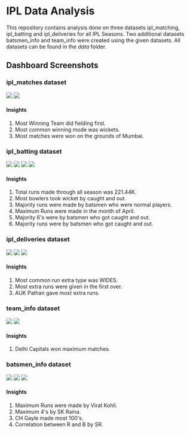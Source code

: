 
# IPL Data Analysis

This repository contains analysis done on three datasets ipl_matching, ipl_batting and ipl_deliveries for all IPL Seasons.
Two additional datasets batsmen_info and team_info were created using the given datasets.
All datasets can be found in the *data* folder.
## Dashboard Screenshots

### ipl_matches dataset
<img src = "https://github.com/shivam7864/IPL_StatCracker/blob/main/docs/11.png">
<img src = "https://github.com/shivam7864/IPL_StatCracker/blob/main/docs/12.png">

#### Insights
1) Most Winning Team did fielding first.
2) Most common winning mode was wickets.
3) Most matches were won on the grounds of Mumbai.

### ipl_batting dataset
<img src = "https://github.com/shivam7864/IPL_StatCracker/blob/main/docs/4.png">
<img src = "https://github.com/shivam7864/IPL_StatCracker/blob/main/docs/5.png">
<img src = "https://github.com/shivam7864/IPL_StatCracker/blob/main/docs/6.png">
<img src = "https://github.com/shivam7864/IPL_StatCracker/blob/main/docs/7.png">

#### Insights
1) Total runs made through all season was 221.44K.
2) Most bowlers took wicket by caught and out.
3) Majority runs were made by batsmen who were normal players.
4) Maximum Runs were made in the month of April.
5) Majority 6's were by batsmen who got caught and out.
6) Majority runs were by batsmen who got caught and out.

### ipl_deliveries dataset
<img src = "https://github.com/shivam7864/IPL_StatCracker/blob/main/docs/8.png">
<img src = "https://github.com/shivam7864/IPL_StatCracker/blob/main/docs/9.png">
<img src = "https://github.com/shivam7864/IPL_StatCracker/blob/main/docs/10.png">

#### Insights
1) Most common run extra type was WIDES.
2) Most extra runs were given in the first over.
3) AUK Pathan gave most extra runs.

### team_info dataset
<img src = "https://github.com/shivam7864/IPL_StatCracker/blob/main/docs/13.png">
<img src = "https://github.com/shivam7864/IPL_StatCracker/blob/main/docs/14.png">

#### Insights
1) Delhi Capitals won maximum matches.

### batsmen_info dataset
<img src = "https://github.com/shivam7864/IPL_StatCracker/blob/main/docs/1.png">
<img src = "https://github.com/shivam7864/IPL_StatCracker/blob/main/docs/2.png">
<img src = "https://github.com/shivam7864/IPL_StatCracker/blob/main/docs/3.png">

#### Insights
1) Maximum Runs were made by Virat Kohli.
2) Maximum 4's by SK Raina.
3) CH Gayle made most 100's.
4) Correlation between R and B by SR.





